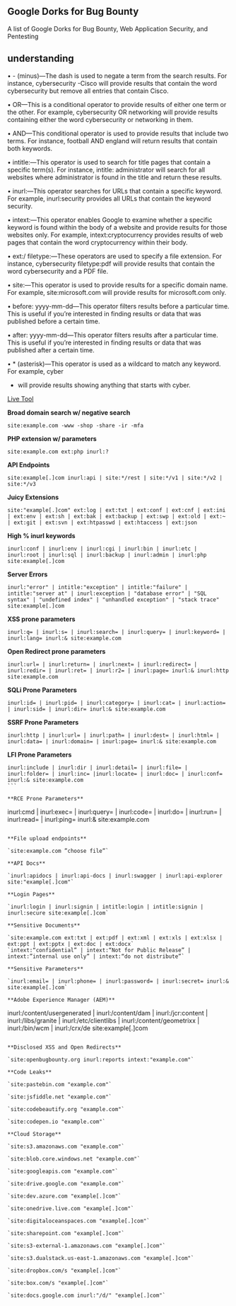 ## Google Dorks for Bug Bounty

A list of Google Dorks for Bug Bounty, Web Application Security, and Pentesting

## understanding
• \- (minus)—The dash is used to negate a term from the search results. For instance,
cybersecurity -Cisco will provide results that contain the word cybersecurity but
remove all entries that contain Cisco.

• OR—This is a conditional operator to provide results of either one term or the other. For
example, cybersecurity OR networking will provide results containing either the word cybersecurity or networking in them.

• AND—This conditional operator is used to provide results that include two terms. For instance,
football AND england will return results that contain both keywords.

• intitle:—This operator is used to search for title pages that contain a specific term(s). For
instance, intitle: administrator will search for all websites where administrator is found in the title and return these results.

• inurl:—This operator searches for URLs that contain a specific keyword. For example,
inurl:security provides all URLs that contain the keyword security.

• intext:—This operator enables Google to examine whether a specific keyword is found
within the body of a website and provide results for those websites only. For example,
intext:cryptocurrency provides results of web pages that contain the word cryptocurrency
within their body.

• ext:/ filetype:—These operators are used to specify a file extension. For instance,
cybersecurity filetype:pdf will provide results that contain the word cybersecurity
and a PDF file.

• site:—This operator is used to provide results for a specific domain name. For example,
site:microsoft.com will provide results for microsoft.com only.

• before: yyyy-mm-dd—This operator filters results before a particular time. This is useful
if you’re interested in finding results or data that was published before a certain time.

• after: yyyy-mm-dd—This operator filters results after a particular time. This is useful if
you’re interested in finding results or data that was published after a certain time.

• * (asterisk)—This operator is used as a wildcard to match any keyword. For example, cyber
* will provide results showing anything that starts with cyber.

[Live Tool](https://taksec.github.io/google-dorks-bug-bounty/)

**Broad domain search w/ negative search**

`site:example.com -www -shop -share -ir -mfa`

**PHP extension w/ parameters**

`site:example.com ext:php inurl:?`

**API Endpoints**

`site:example[.]com inurl:api | site:*/rest | site:*/v1 | site:*/v2 | site:*/v3`

**Juicy Extensions**

```
site:"example[.]com" ext:log | ext:txt | ext:conf | ext:cnf | ext:ini | ext:env | ext:sh | ext:bak | ext:backup | ext:swp | ext:old | ext:~ | ext:git | ext:svn | ext:htpasswd | ext:htaccess | ext:json
```

**High % inurl keywords**

```
inurl:conf | inurl:env | inurl:cgi | inurl:bin | inurl:etc | inurl:root | inurl:sql | inurl:backup | inurl:admin | inurl:php site:example[.]com
```

**Server Errors**

```
inurl:"error" | intitle:"exception" | intitle:"failure" | intitle:"server at" | inurl:exception | "database error" | "SQL syntax" | "undefined index" | "unhandled exception" | "stack trace" site:example[.]com
```

**XSS prone parameters**

`inurl:q= | inurl:s= | inurl:search= | inurl:query= | inurl:keyword= | inurl:lang= inurl:& site:example.com`

**Open Redirect prone parameters**

`inurl:url= | inurl:return= | inurl:next= | inurl:redirect= | inurl:redir= | inurl:ret= | inurl:r2= | inurl:page= inurl:& inurl:http site:example.com`

**SQLi Prone Parameters**

`inurl:id= | inurl:pid= | inurl:category= | inurl:cat= | inurl:action= | inurl:sid= | inurl:dir= inurl:& site:example.com`

**SSRF Prone Parameters**

```
inurl:http | inurl:url= | inurl:path= | inurl:dest= | inurl:html= | inurl:data= | inurl:domain= | inurl:page= inurl:& site:example.com
```

**LFI Prone Parameters**
````
inurl:include | inurl:dir | inurl:detail= | inurl:file= | inurl:folder= | inurl:inc= |inurl:locate= | inurl:doc= | inurl:conf= inurl:& site:example.com
```

**RCE Prone Parameters**

````
inurl:cmd | inurl:exec= | inurl:query= | inurl:code= | inurl:do= | inurl:run= | inurl:read=  | inurl:ping= inurl:& site:example.com
```

**File upload endpoints**

`site:example.com ”choose file”`

**API Docs**

`inurl:apidocs | inurl:api-docs | inurl:swagger | inurl:api-explorer site:"example[.]com"`

**Login Pages**

`inurl:login | inurl:signin | intitle:login | intitle:signin | inurl:secure site:example[.]com`

**Sensitive Documents**

`site:example.com ext:txt | ext:pdf | ext:xml | ext:xls | ext:xlsx | ext:ppt | ext:pptx | ext:doc | ext:docx`
`intext:“confidential” | intext:“Not for Public Release” | intext:”internal use only” | intext:“do not distribute”`

**Sensitive Parameters**

`inurl:email= | inurl:phone= | inurl:password= | inurl:secret= inurl:& site:example[.]com`

**Adobe Experience Manager (AEM)**

```
inurl:/content/usergenerated | inurl:/content/dam | inurl:/jcr:content | inurl:/libs/granite | inurl:/etc/clientlibs | inurl:/content/geometrixx | inurl:/bin/wcm | inurl:/crx/de site:example[.]com
```

**Disclosed XSS and Open Redirects**

`site:openbugbounty.org inurl:reports intext:"example.com"`

**Code Leaks**

`site:pastebin.com "example.com"`

`site:jsfiddle.net "example.com"`

`site:codebeautify.org "example.com"`

`site:codepen.io "example.com"`

**Cloud Storage**

`site:s3.amazonaws.com "example.com"`

`site:blob.core.windows.net "example.com"`

`site:googleapis.com "example.com"`

`site:drive.google.com "example.com"`

`site:dev.azure.com "example[.]com"`

`site:onedrive.live.com "example[.]com"`

`site:digitaloceanspaces.com "example[.]com"`

`site:sharepoint.com "example[.]com"`

`site:s3-external-1.amazonaws.com "example[.]com"`

`site:s3.dualstack.us-east-1.amazonaws.com "example[.]com"`

`site:dropbox.com/s "example[.]com"`

`site:box.com/s "example[.]com"`

`site:docs.google.com inurl:"/d/" "example[.]com"`